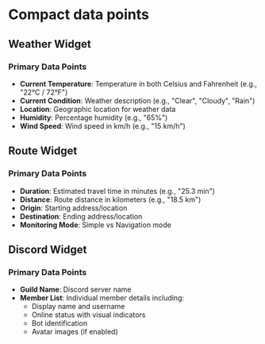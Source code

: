 # Compact data points

## Weather Widget

### Primary Data Points
- **Current Temperature**: Temperature in both Celsius and Fahrenheit (e.g., "22°C / 72°F")
- **Current Condition**: Weather description (e.g., "Clear", "Cloudy", "Rain")
- **Location**: Geographic location for weather data
- **Humidity**: Percentage humidity (e.g., "65%")
- **Wind Speed**: Wind speed in km/h (e.g., "15 km/h")

## Route Widget

### Primary Data Points
- **Duration**: Estimated travel time in minutes (e.g., "25.3 min")
- **Distance**: Route distance in kilometers (e.g., "18.5 km")
- **Origin**: Starting address/location
- **Destination**: Ending address/location
- **Monitoring Mode**: Simple vs Navigation mode

## Discord Widget

### Primary Data Points
- **Guild Name**: Discord server name
- **Member List**: Individual member details including:
  - Display name and username
  - Online status with visual indicators
  - Bot identification
  - Avatar images (if enabled)